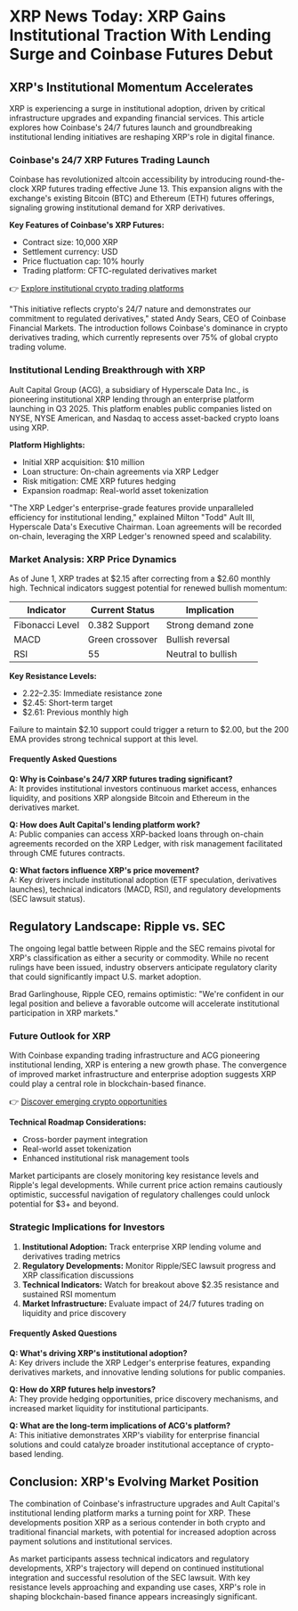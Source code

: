 # XRP News Today: XRP Gains Institutional Traction With Lending Surge and Coinbase Futures Debut

## XRP's Institutional Momentum Accelerates

XRP is experiencing a surge in institutional adoption, driven by critical infrastructure upgrades and expanding financial services. This article explores how Coinbase's 24/7 futures launch and groundbreaking institutional lending initiatives are reshaping XRP's role in digital finance.

### Coinbase's 24/7 XRP Futures Trading Launch

Coinbase has revolutionized altcoin accessibility by introducing round-the-clock XRP futures trading effective June 13. This expansion aligns with the exchange's existing Bitcoin (BTC) and Ethereum (ETH) futures offerings, signaling growing institutional demand for XRP derivatives.

**Key Features of Coinbase's XRP Futures:**
- Contract size: 10,000 XRP
- Settlement currency: USD
- Price fluctuation cap: 10% hourly
- Trading platform: CFTC-regulated derivatives market

👉 [Explore institutional crypto trading platforms](https://bit.ly/okx-bonus)

"This initiative reflects crypto's 24/7 nature and demonstrates our commitment to regulated derivatives," stated Andy Sears, CEO of Coinbase Financial Markets. The introduction follows Coinbase's dominance in crypto derivatives trading, which currently represents over 75% of global crypto trading volume.

### Institutional Lending Breakthrough with XRP

Ault Capital Group (ACG), a subsidiary of Hyperscale Data Inc., is pioneering institutional XRP lending through an enterprise platform launching in Q3 2025. This platform enables public companies listed on NYSE, NYSE American, and Nasdaq to access asset-backed crypto loans using XRP.

**Platform Highlights:**
- Initial XRP acquisition: $10 million
- Loan structure: On-chain agreements via XRP Ledger
- Risk mitigation: CME XRP futures hedging
- Expansion roadmap: Real-world asset tokenization

"The XRP Ledger's enterprise-grade features provide unparalleled efficiency for institutional lending," explained Milton "Todd" Ault III, Hyperscale Data's Executive Chairman. Loan agreements will be recorded on-chain, leveraging the XRP Ledger's renowned speed and scalability.

### Market Analysis: XRP Price Dynamics

As of June 1, XRP trades at $2.15 after correcting from a $2.60 monthly high. Technical indicators suggest potential for renewed bullish momentum:

| Indicator        | Current Status    | Implication         |
|------------------|-------------------|---------------------|
| Fibonacci Level  | 0.382 Support     | Strong demand zone  |
| MACD             | Green crossover   | Bullish reversal    |
| RSI              | 55                | Neutral to bullish  |

**Key Resistance Levels:**
- $2.22–$2.35: Immediate resistance zone
- $2.45: Short-term target
- $2.61: Previous monthly high

Failure to maintain $2.10 support could trigger a return to $2.00, but the 200 EMA provides strong technical support at this level.

#### Frequently Asked Questions

**Q: Why is Coinbase's 24/7 XRP futures trading significant?**  
A: It provides institutional investors continuous market access, enhances liquidity, and positions XRP alongside Bitcoin and Ethereum in the derivatives market.

**Q: How does Ault Capital's lending platform work?**  
A: Public companies can access XRP-backed loans through on-chain agreements recorded on the XRP Ledger, with risk management facilitated through CME futures contracts.

**Q: What factors influence XRP's price movement?**  
A: Key drivers include institutional adoption (ETF speculation, derivatives launches), technical indicators (MACD, RSI), and regulatory developments (SEC lawsuit status).

## Regulatory Landscape: Ripple vs. SEC

The ongoing legal battle between Ripple and the SEC remains pivotal for XRP's classification as either a security or commodity. While no recent rulings have been issued, industry observers anticipate regulatory clarity that could significantly impact U.S. market adoption.

Brad Garlinghouse, Ripple CEO, remains optimistic: "We're confident in our legal position and believe a favorable outcome will accelerate institutional participation in XRP markets."

### Future Outlook for XRP

With Coinbase expanding trading infrastructure and ACG pioneering institutional lending, XRP is entering a new growth phase. The convergence of improved market infrastructure and enterprise adoption suggests XRP could play a central role in blockchain-based finance.

👉 [Discover emerging crypto opportunities](https://bit.ly/okx-bonus)

**Technical Roadmap Considerations:**
- Cross-border payment integration
- Real-world asset tokenization
- Enhanced institutional risk management tools

Market participants are closely monitoring key resistance levels and Ripple's legal developments. While current price action remains cautiously optimistic, successful navigation of regulatory challenges could unlock potential for $3+ and beyond.

### Strategic Implications for Investors

1. **Institutional Adoption:** Track enterprise XRP lending volume and derivatives trading metrics
2. **Regulatory Developments:** Monitor Ripple/SEC lawsuit progress and XRP classification discussions
3. **Technical Indicators:** Watch for breakout above $2.35 resistance and sustained RSI momentum
4. **Market Infrastructure:** Evaluate impact of 24/7 futures trading on liquidity and price discovery

#### Frequently Asked Questions

**Q: What's driving XRP's institutional adoption?**  
A: Key drivers include the XRP Ledger's enterprise features, expanding derivatives markets, and innovative lending solutions for public companies.

**Q: How do XRP futures help investors?**  
A: They provide hedging opportunities, price discovery mechanisms, and increased market liquidity for institutional participants.

**Q: What are the long-term implications of ACG's platform?**  
A: This initiative demonstrates XRP's viability for enterprise financial solutions and could catalyze broader institutional acceptance of crypto-based lending.

## Conclusion: XRP's Evolving Market Position

The combination of Coinbase's infrastructure upgrades and Ault Capital's institutional lending platform marks a turning point for XRP. These developments position XRP as a serious contender in both crypto and traditional financial markets, with potential for increased adoption across payment solutions and institutional services.

As market participants assess technical indicators and regulatory developments, XRP's trajectory will depend on continued institutional integration and successful resolution of the SEC lawsuit. With key resistance levels approaching and expanding use cases, XRP's role in shaping blockchain-based finance appears increasingly significant.